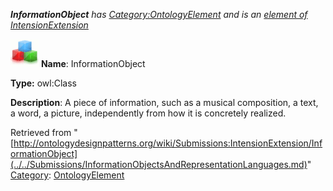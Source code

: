 ___InformationObject__ has [Category:OntologyElement](../../Category/OntologyElement.md "Category:OntologyElement") and is an [element of](../../Property/ElementOf.md "Property:ElementOf") [IntensionExtension](../../Submissions/IntensionExtension.md "Submissions:IntensionExtension")_


  




[![Class](../../images/thumb/2/27/Class.gif/45px-Class.gif)](../../Image/Class.gif.md "Class")
__Name__: InformationObject 


__Type:__ owl:Class 


__Description__: A piece of information, such as a musical composition, a text, a word, a picture, independently from how it is concretely realized. 





Retrieved from "[http://ontologydesignpatterns.org/wiki/Submissions:IntensionExtension/InformationObject](../../Submissions/InformationObjectsAndRepresentationLanguages.md)"
 [Category](http://ontologydesignpatterns.org/wiki/Special:Categories "Special:Categories"): [OntologyElement](../../Category/OntologyElement.md "Category:OntologyElement")